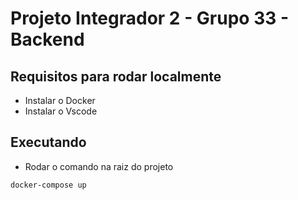 # Projeto Integrador 2 - Grupo 33 - Backend

## Requisitos para rodar localmente
- Instalar o Docker
- Instalar o Vscode


## Executando

- Rodar o comando na raiz do projeto
```bash
docker-compose up
```

